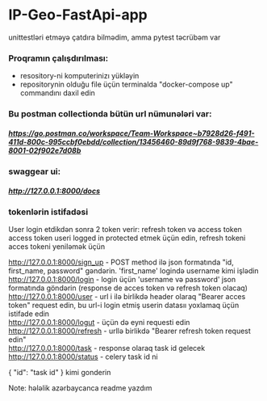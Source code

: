 # IP-Geo-FastApi-app

unittestləri etməyə çatdıra bilmədim, amma pytest təcrübəm var

### Proqramın çalışdırılması:
 - resository-ni komputerinizı yükləyin
 - repositorynin olduğu file üçün terminalda "docker-compose up" commandını daxil edin 



### Bu postman collectionda bütün url nümunələri var:
##### https://go.postman.co/workspace/Team-Workspace~b7928d26-f491-411d-800c-995ccbf0ebdd/collection/13456460-89d9f768-9839-4bae-8001-02f902e7d08b


### swaggear ui:
##### http://127.0.0.1:8000/docs



### tokenlərin istifadəsi

User login etdikdən sonra 2 token verir: refresh token və access token
access token useri logged in protected etmek üçün edin, refresh tokeni acces tokeni yeniləmək üçün


http://127.0.0.1:8000/sign_up   -  POST method ilə  json formatında  "id, first_name, password" gəndərin. 'first_name' logində username kimi işlədin<br />
http://127.0.0.1:8000/login     -  login üçün 'username və password'  json formatında göndərin  (response de acces token və refresh token olacaq)<br />
http://127.0.0.1:8000/user      -  url i ilə birlikdə header olaraq "Bearer acces token" request edin, bu url-i login etmiş userin datasıı yoxlamaq üçün
istifade edin <br />
http://127.0.0.1:8000/logut     -  üçün də eyni requesti edin <br />
http://127.0.0.1:8000/refresh   -  urllə birlikdə "Bearer refresh token request edin" <br />
http://127.0.0.1:8000/task      -  response olaraq task id gelecek <br />
http://127.0.0.1:8000/status    -  celery task id ni  <br />

{
    "id": "task id"
}
kimi gonderin

Note: hələlik azərbaycanca readme yazdım
